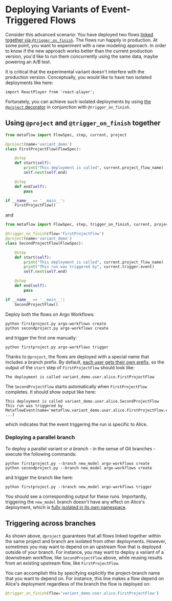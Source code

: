 # Deploying Variants of Event-Triggered Flows

Consider this advanced scenario: You have deployed two flows [linked together
via `@trigger_on_finish`](/production/event-triggering/flow-events#passing-data-across-flows).
The flows run happily in production. At some point, you want to experiment with a new
modeling approach. In order to know if the new approach works better than the
current production version, you'd like to run them concurrently using the same
data, maybe powering an A/B test.

It is critical that the experimental variant doesn't interfere with the
production version. Conceptually, you would like to have two isolated
deployments like here:

```mdx-code-block
import ReactPlayer from 'react-player';
```

<ReactPlayer playing controls muted loop url='/assets/et-variants.mp4' width='100%' height='100%'/>

Fortunately, you can achieve such isolated deployments by using [the `@project`
decorator](/production/coordinating-larger-metaflow-projects) in conjunction
with `@trigger_on_finish`.

## Using `@project` and `@trigger_on_finish` together

```python
from metaflow import FlowSpec, step, current, project

@project(name='variant_demo')
class FirstProjectFlow(FlowSpec):

    @step
    def start(self):
        print("This deployment is called", current.project_flow_name)
        self.next(self.end)

    @step
    def end(self):
        pass

if __name__ == '__main__':
    FirstProjectFlow()
```

and 

```python
from metaflow import FlowSpec, step, trigger_on_finish, current, project

@trigger_on_finish(flow='FirstProjectFlow')
@project(name='variant_demo')
class SecondProjectFlow(FlowSpec):

    @step
    def start(self):
        print("This deployment is called", current.project_flow_name)
        print("This run was triggered by", current.trigger.event)
        self.next(self.end)

    @step
    def end(self):
        pass

if __name__ == '__main__':
    SecondProjectFlow()
```

Deploy both the flows on Argo Workflows:
```
python firstproject.py argo-workflows create
python secondproject.py argo-workflows create
```

and trigger the first one manually:

```
python firstproject.py argo-workflows trigger
```

Thanks to `@project`, the flows are deployed with a special name that includes a
branch prefix. By default,
[each user gets their own
prefix](/production/coordinating-larger-metaflow-projects#single-flow-multiple-developers),
so the output of the `start` step of `FirstProjectFlow` should look
like:

```
The deployment is called variant_demo.user.alice.FirstProjectFlow
```

The `SecondProjectFlow` starts automatically when `FirstProjectFlow` completes.
It should show output like here:


```
This deployment is called variant_demo.user.alice.SecondProjectFlow
This run was triggered by
MetaflowEvent(name='metaflow.variant_demo.user.alice.FirstProjectFlow.end', ...)
```
which indicates that the event triggering the run is specific to Alice.

### Deploying a parallel branch

To deploy a parallel variant or *a branch* - in the sense of Git branches -
execute the following commands:

```
python firstproject.py --branch new_model argo-workflows create
python secondproject.py --branch new_model argo-workflows create
```
and trigger the branch like here:
```
python firstproject.py --branch new_model argo-workflows trigger
```

You should see a corresponding output for these runs. Importantly, triggering
the `new_model` branch doesn't have any effect on Alice's deployment, which is
[fully isolated in its own namespace](/scaling/tagging).

## Triggering across branches

As shown above, `@project` guarantees that all flows linked together within the
same project and branch are isolated from other deployments. However, sometimes
you may want to depend on an upstream flow that is deployed outside of your
branch. For instance, you may want to deploy a variant of a downstream
workflow, like `SecondProjectFlow` above, while reusing results from an
existing upstream flow, like `FirstProjectFlow`.

You can accomplish this by specifying explicitly the project-branch name that
you want to depend on. For instance, this line makes a flow depend on Alice's
deployment regardless of the branch the flow is deployed on:

```python
@trigger_on_finish(flow='variant_demo.user.alice.FirstProjectFlow')
```